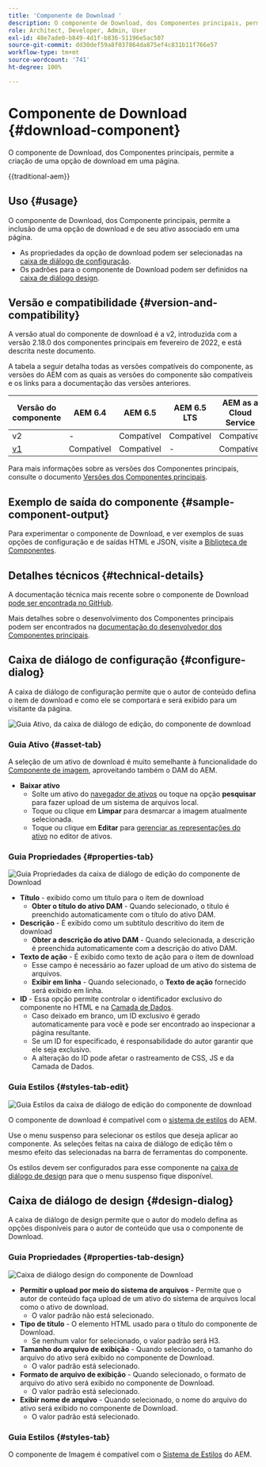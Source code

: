 ```yaml
---
title: 'Componente de Download '
description: O componente de Download, dos Componentes principais, permite a criação de uma opção de download em uma página.
role: Architect, Developer, Admin, User
exl-id: 48e7ade0-b849-4d1f-b836-51196e5ac507
source-git-commit: dd30def59a8f037864da875ef4c831b11f766e57
workflow-type: tm+mt
source-wordcount: '741'
ht-degree: 100%

---
```



# Componente de Download {#download-component}

O componente de Download, dos Componentes principais, permite a criação de uma opção de download em uma página.

{{traditional-aem}}

## Uso {#usage}

O componente de Download, dos Componente principais, permite a inclusão de uma opção de download e de seu ativo associado em uma página.

* As propriedades da opção de download podem ser selecionadas na [caixa de diálogo de configuração](#configure-dialog).
* Os padrões para o componente de Download podem ser definidos na [caixa de diálogo design](#design-dialog).

## Versão e compatibilidade {#version-and-compatibility}

A versão atual do componente de download é a v2, introduzida com a versão 2.18.0 dos componentes principais em fevereiro de 2022, e está descrita neste documento.

A tabela a seguir detalha todas as versões compatíveis do componente, as versões do AEM com as quais as versões do componente são compatíveis e os links para a documentação das versões anteriores.

| Versão do componente | AEM 6.4 | AEM 6.5 | AEM 6.5 LTS | AEM as a Cloud Service |
|--- |--- |---|---|---|
| v2 | - | Compatível | Compatível | Compatível |
| [v1](v1/download.md) | Compatível | Compatível | - | Compatível |

Para mais informações sobre as versões dos Componentes principais, consulte o documento [Versões dos Componentes principais](/help/versions.md).

## Exemplo de saída do componente {#sample-component-output}

Para experimentar o componente de Download, e ver exemplos de suas opções de configuração e de saídas HTML e JSON, visite a [Biblioteca de Componentes](https://adobe.com/go/aem_cmp_library_download_br).

## Detalhes técnicos {#technical-details}

A documentação técnica mais recente sobre o componente de Download [pode ser encontrada no GitHub](https://adobe.com/go/aem_cmp_tech_download_v2_br).

Mais detalhes sobre o desenvolvimento dos Componentes principais podem ser encontrados na [documentação do desenvolvedor dos Componentes principais](/help/developing/overview.md).

## Caixa de diálogo de configuração {#configure-dialog}

A caixa de diálogo de configuração permite que o autor de conteúdo defina o item de download e como ele se comportará e será exibido para um visitante da página.

![Guia Ativo, da caixa de diálogo de edição, do componente de download](/help/assets/download-edit-asset.png)

### Guia Ativo {#asset-tab}

A seleção de um ativo de download é muito semelhante à funcionalidade do [Componente de imagem](image.md), aproveitando também o DAM do AEM.

* **Baixar ativo**
   * Solte um ativo do [navegador de ativos](https://experienceleague.adobe.com/docs/experience-manager-cloud-service/sites/authoring/fundamentals/environment-tools.html?lang=pt-BR) ou toque na opção **pesquisar** para fazer upload de um sistema de arquivos local.
   * Toque ou clique em **Limpar** para desmarcar a imagem atualmente selecionada.
   * Toque ou clique em **Editar** para [gerenciar as representações do ativo](https://experienceleague.adobe.com/docs/experience-manager-cloud-service/assets/manage/manage-digital-assets.html?lang=pt-BR) no editor de ativos.

### Guia Propriedades {#properties-tab}

![Guia Propriedades da caixa de diálogo de edição do componente de Download](/help/assets/download-edit-properties.png)

* **Título** - exibido como um título para o item de download
   * **Obter o título do ativo DAM** - Quando selecionado, o título é preenchido automaticamente com o título do ativo DAM.
* **Descrição** - É exibido como um subtítulo descritivo do item de download
   * **Obter a descrição do ativo DAM** - Quando selecionada, a descrição é preenchida automaticamente com a descrição do ativo DAM.
* **Texto de ação** - É exibido como texto de ação para o item de download
   * Esse campo é necessário ao fazer upload de um ativo do sistema de arquivos.
   * **Exibir em linha** - Quando selecionado, o **Texto de ação** fornecido será exibido em linha.
* **ID** - Essa opção permite controlar o identificador exclusivo do componente no HTML e na [Camada de Dados](/help/developing/data-layer/overview.md).
   * Caso deixado em branco, um ID exclusivo é gerado automaticamente para você e pode ser encontrado ao inspecionar a página resultante.
   * Se um ID for especificado, é responsabilidade do autor garantir que ele seja exclusivo.
   * A alteração do ID pode afetar o rastreamento de CSS, JS e da Camada de Dados.

### Guia Estilos {#styles-tab-edit}

![Guia Estilos da caixa de diálogo de edição do componente de download](/help/assets/download-edit-styles.png)

O componente de download é compatível com o [sistema de estilos](/help/get-started/authoring.md#component-styling) do AEM.

Use o menu suspenso para selecionar os estilos que deseja aplicar ao componente. As seleções feitas na caixa de diálogo de edição têm o mesmo efeito das selecionadas na barra de ferramentas do componente.

Os estilos devem ser configurados para esse componente na [caixa de diálogo de design](#design-dialog) para que o menu suspenso fique disponível.

## Caixa de diálogo de design {#design-dialog}

A caixa de diálogo de design permite que o autor do modelo defina as opções disponíveis para o autor de conteúdo que usa o componente de Download.

### Guia Propriedades {#properties-tab-design}

![Caixa de diálogo design do componente de Download](/help/assets/download-design.png)

* **Permitir o upload por meio do sistema de arquivos** - Permite que o autor de conteúdo faça upload de um ativo do sistema de arquivos local como o ativo de download.
   * O valor padrão não está selecionado.
* **Tipo de título** - O elemento HTML usado para o título do componente de Download.
   * Se nenhum valor for selecionado, o valor padrão será H3.
* **Tamanho do arquivo de exibição** - Quando selecionado, o tamanho do arquivo do ativo será exibido no componente de Download.
   * O valor padrão está selecionado.
* **Formato de arquivo de exibição** - Quando selecionado, o formato de arquivo do ativo será exibido no componente de Download.
   * O valor padrão está selecionado.
* **Exibir nome de arquivo** - Quando selecionado, o nome do arquivo do ativo será exibido no componente de Download.
   * O valor padrão está selecionado.

### Guia Estilos {#styles-tab}

O componente de Imagem é compatível com o [Sistema de Estilos](/help/get-started/authoring.md#component-styling) do AEM.
